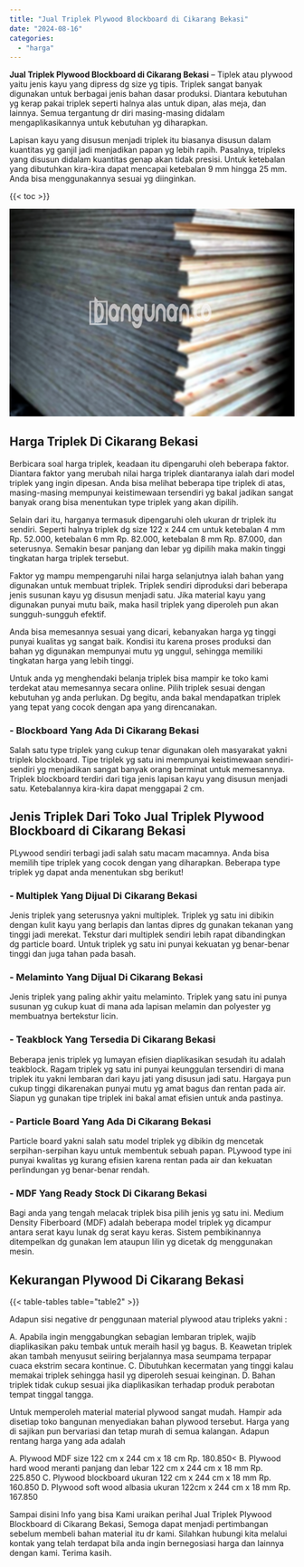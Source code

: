 ```yaml
---
title: "Jual Triplek Plywood Blockboard di Cikarang Bekasi"
date: "2024-08-16"
categories: 
  - "harga"
---
```


**Jual Triplek Plywood Blockboard di Cikarang Bekasi** – Tiplek atau plywood yaitu jenis kayu yang dipress dg size yg tipis. Triplek sangat banyak digunakan untuk berbagai jenis bahan dasar produksi. Diantara kebutuhan yg kerap pakai triplek seperti halnya alas untuk dipan, alas meja, dan lainnya. Semua tergantung dr diri masing-masing didalam mengaplikasikannya untuk kebutuhan yg diharapkan.

Lapisan kayu yang disusun menjadi triplek itu biasanya disusun dalam kuantitas yg ganjil jadi menjadikan papan yg lebih rapih. Pasalnya, tripleks yang disusun didalam kuantitas genap akan tidak presisi. Untuk ketebalan yang dibutuhkan kira-kira dapat mencapai ketebalan 9 mm hingga 25 mm. Anda bisa menggunakannya sesuai yg diinginkan.

{{< toc >}}

![Jual Triplek Plywood Blockboard di Cikarang Bekasi](/images/jual-triplek-murah-32.png)

## Harga Triplek Di Cikarang Bekasi

Berbicara soal harga triplek, keadaan itu dipengaruhi oleh beberapa faktor. Diantara faktor yang merubah nilai harga triplek diantaranya ialah dari model triplek yang ingin dipesan. Anda bisa melihat beberapa tipe triplek di atas, masing-masing mempunyai keistimewaan tersendiri yg bakal jadikan sangat banyak orang bisa menentukan type triplek yang akan dipilih.

Selain dari itu, harganya termasuk dipengaruhi oleh ukuran dr triplek itu sendiri. Seperti halnya triplek dg size 122 x 244 cm untuk ketebalan 4 mm Rp. 52.000, ketebalan 6 mm Rp. 82.000, ketebalan 8 mm Rp. 87.000, dan seterusnya. Semakin besar panjang dan lebar yg dipilih maka makin tinggi tingkatan harga triplek tersebut.

Faktor yg mampu mempengaruhi nilai harga selanjutnya ialah bahan yang digunakan untuk membuat triplek. Triplek sendiri diproduksi dari beberapa jenis susunan kayu yg disusun menjadi satu. Jika material kayu yang digunakan punyai mutu baik, maka hasil triplek yang diperoleh pun akan sungguh-sungguh efektif.

Anda bisa memesannya sesuai yang dicari, kebanyakan harga yg tinggi punyai kualitas yg sangat baik. Kondisi itu karena proses produksi dan bahan yg digunakan mempunyai mutu yg unggul, sehingga memiliki tingkatan harga yang lebih tinggi.

Untuk anda yg menghendaki belanja triplek bisa mampir ke toko kami terdekat atau memesannya secara online. Pilih triplek sesuai dengan kebutuhan yg anda perlukan. Dg begitu, anda bakal mendapatkan triplek yang tepat yang cocok dengan apa yang direncanakan.

### \- Blockboard Yang Ada Di Cikarang Bekasi

Salah satu type triplek yang cukup tenar digunakan oleh masyarakat yakni triplek blockboard. Tipe triplek yg satu ini mempunyai keistimewaan sendiri-sendiri yg menjadikan sangat banyak orang berminat untuk memesannya. Triplek blockboard terdiri dari tiga jenis lapisan kayu yang disusun menjadi satu. Ketebalannya kira-kira dapat menggapai 2 cm.

## Jenis Triplek Dari Toko Jual Triplek Plywood Blockboard di Cikarang Bekasi

PLywood sendiri terbagi jadi salah satu macam macamnya. Anda bisa memilih tipe triplek yang cocok dengan yang diharapkan. Beberapa type triplek yg dapat anda menentukan sbg berikut!

### \- Multiplek Yang Dijual Di Cikarang Bekasi

Jenis triplek yang seterusnya yakni multiplek. Triplek yg satu ini dibikin dengan kulit kayu yang berlapis dan lantas dipres dg gunakan tekanan yang tinggi jadi merekat. Tekstur dari multiplek sendiri lebih rapat dibandingkan dg particle board. Untuk triplek yg satu ini punyai kekuatan yg benar-benar tinggi dan juga tahan pada basah.

### \- Melaminto Yang Dijual Di Cikarang Bekasi

Jenis triplek yang paling akhir yaitu melaminto. Triplek yang satu ini punya susunan yg cukup kuat di mana ada lapisan melamin dan polyester yg membuatnya bertekstur licin.

### \- Teakblock Yang Tersedia Di Cikarang Bekasi

Beberapa jenis triplek yg lumayan efisien diaplikasikan sesudah itu adalah teakblock. Ragam triplek yg satu ini punyai keunggulan tersendiri di mana triplek itu yakni lembaran dari kayu jati yang disusun jadi satu. Hargaya pun cukup tinggi dikarenakan punyai mutu yg amat bagus dan rentan pada air. Siapun yg gunakan tipe triplek ini bakal amat efisien untuk anda pastinya.

### \- Particle Board Yang Ada Di Cikarang Bekasi

Particle board yakni salah satu model triplek yg dibikin dg mencetak serpihan-serpihan kayu untuk membentuk sebuah papan. PLywood type ini punyai kwalitas yg kurang efisien karena rentan pada air dan kekuatan perlindungan yg benar-benar rendah.

### \- MDF Yang Ready Stock Di Cikarang Bekasi

Bagi anda yang tengah melacak triplek bisa pilih jenis yg satu ini. Medium Density Fiberboard (MDF) adalah beberapa model triplek yg dicampur antara serat kayu lunak dg serat kayu keras. Sistem pembikinannya ditempelkan dg gunakan lem ataupun lilin yg dicetak dg menggunakan mesin.

## Kekurangan Plywood Di Cikarang Bekasi

{{< table-tables table="table2" >}}

Adapun sisi negative dr penggunaan material plywood atau tripleks yakni :

A. Apabila ingin menggabungkan sebagian lembaran triplek, wajib diaplikasikan paku tembak untuk meraih hasil yg bagus. B. Keawetan triplek akan tambah menyusut seiiring berjalannya masa seumpama terpapar cuaca ekstrim secara kontinue. C. Dibutuhkan kecermatan yang tinggi kalau memakai triplek sehingga hasil yg diperoleh sesuai keinginan. D. Bahan triplek tidak cukup sesuai jika diaplikasikan terhadap produk perabotan tempat tinggal tangga.

Untuk memperoleh material material plywood sangat mudah. Hampir ada disetiap toko bangunan menyediakan bahan plywood tersebut. Harga yang di sajikan pun bervariasi dan tetap murah di semua kalangan. Adapun rentang harga yang ada adalah

A. Plywood MDF size 122 cm x 244 cm x 18 cm Rp. 180.850< B. Plywood hard wood meranti panjang dan lebar 122 cm x 244 cm x 18 mm Rp. 225.850 C. Plywood blockboard ukuran 122 cm x 244 cm x 18 mm Rp. 160.850 D. Plywood soft wood albasia ukuran 122cm x 244 cm x 18 mm Rp. 167.850

Sampai disini Info yang bisa Kami uraikan perihal Jual Triplek Plywood Blockboard di Cikarang Bekasi, Semoga dapat menjadi pertimbangan sebelum membeli bahan material itu dr kami. Silahkan hubungi kita melalui kontak yang telah terdapat bila anda ingin bernegosiasi harga dan lainnya dengan kami. Terima kasih.
